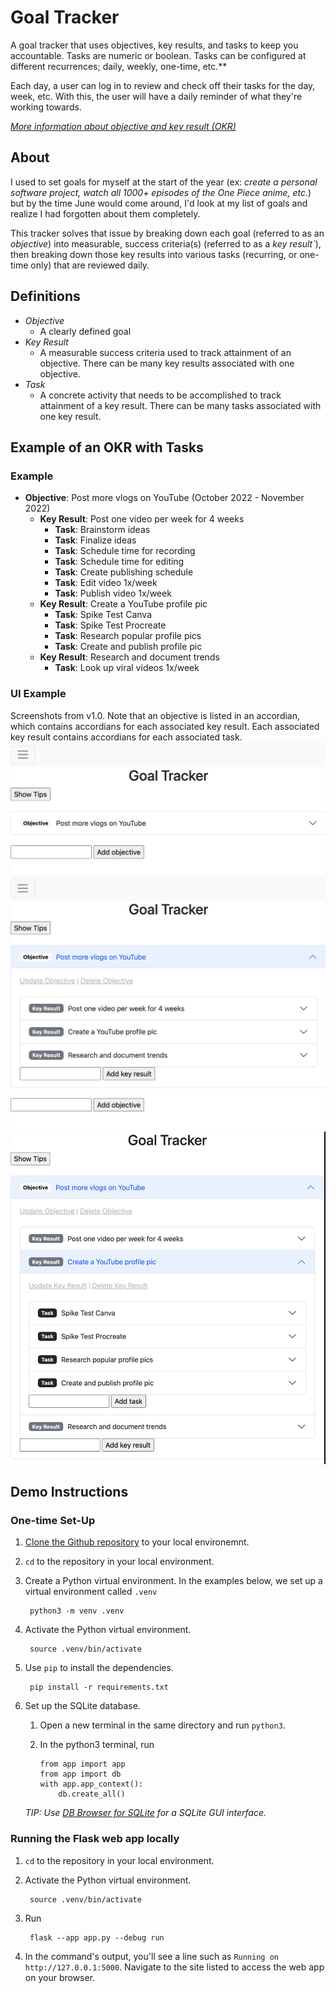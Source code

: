 # Goal Tracker

A goal tracker that uses objectives, key results, and tasks to keep you accountable. Tasks are numeric or boolean. Tasks can be configured at different recurrences; daily, weekly, one-time, etc.**

Each day, a user can log in to review and check off their tasks for the day, week, etc. With this, the user will have a daily reminder of what they're working towards.

[*More information about objective and key result (OKR)*](https://en.wikipedia.org/wiki/OKR)

## About
I used to set goals for myself at the start of the year (ex: *create a personal software project, watch all 1000+ episodes of the One Piece anime, etc.*) but by the time June would come around, I'd look at my list of goals and realize I had forgotten about them completely. 

This tracker solves that issue by breaking down each goal (referred to as an *objective*) into measurable, success criteria(s) (referred to as a *key result`*), then breaking down those key results into various tasks (recurring, or one-time only) that are reviewed daily.

## Definitions

- *Objective*
    - A clearly defined goal
- *Key Result*
    - A measurable success criteria used to track attainment of an objective. There can be many key results associated with one objective.
- *Task*
    - A concrete activity that needs to be accomplished to track attainment of a key result. There can be many tasks associated with one key result.

## Example of an OKR with Tasks

### Example

- **Objective**: Post more vlogs on YouTube (October 2022 - November 2022)
    - **Key Result**: Post one video per week for 4 weeks
        - **Task**: Brainstorm ideas
        - **Task**: Finalize ideas
        - **Task**: Schedule time for recording
        - **Task**: Schedule time for editing
        - **Task**: Create publishing schedule
        - **Task**: Edit video 1x/week
        - **Task**: Publish video 1x/week
    - **Key Result**: Create a YouTube profile pic
        - **Task**: Spike Test Canva
        - **Task**: Spike Test Procreate
        - **Task**: Research popular profile pics
        - **Task**: Create and publish profile pic
   - **Key Result**: Research and document trends
        - **Task**: Look up viral videos 1x/week

### UI Example
Screenshots from v1.0. Note that an objective is listed in an accordian, which contains accordians for each associated key result. Each associated key result contains accordians for each associated task.
![Objective Example](/README-images/objective.png)
![Key Results Example](/README-images/key-result.png)
![Tasks Example](/README-images/tasks.png)

## Demo Instructions

### One-time Set-Up
1. [Clone the Github repository](https://docs.github.com/en/repositories/creating-and-managing-repositories/cloning-a-repository) to your local environemnt.
1. `cd` to the repository in your local environment.
1. Create a Python virtual environment. In the examples below, we set up a virtual environment called `.venv`

        python3 -m venv .venv

1. Activate the Python virtual environment.

        source .venv/bin/activate

1. Use `pip` to install the dependencies.

        pip install -r requirements.txt
1. Set up the SQLite database.
    1. Open a new terminal in the same directory and run `python3`.
    1. In the python3 terminal, run

        ```
        from app import app
        from app import db
        with app.app_context():
            db.create_all()
        ```

    *TIP: Use [DB Browser for SQLite](https://sqlitebrowser.org/) for a SQLite GUI interface.*

### Running the Flask web app locally
1. `cd` to the repository in your local environment.
1. Activate the Python virtual environment.

        source .venv/bin/activate
1. Run

        flask --app app.py --debug run

1. In the command's output, you'll see a line such as `Running on http://127.0.0.1:5000`. Navigate to the site listed to access the web app on your browser.

